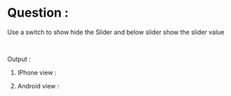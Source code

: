 # Question : 
Use a switch to show hide the Slider and below slider show the slider value

&nbsp;  

Output : 

1) IPhone view :



2) Android view :
